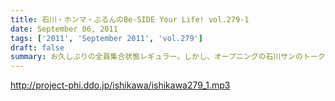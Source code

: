 ```yaml
---
title: 石川・ホンマ・ぶるんのBe-SIDE Your Life! vol.279-1
date: September 06, 2011
tags: ['2011', 'September 2011', 'vol.279']
draft: false
summary: お久しぶりの全員集合状態レギュラー。しかし、オープニングの石川サンのトーク・・・「しょーもない」具合としては史上まれにみるどうしようもない具合です～NAMAE
---
```


http://project-phi.ddo.jp/ishikawa/ishikawa279_1.mp3
